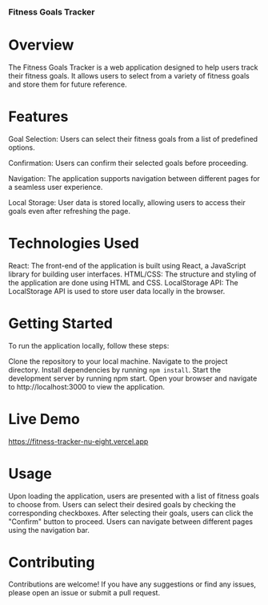 ### Fitness Goals Tracker

# Overview

The Fitness Goals Tracker is a web application designed to help users track their fitness goals. It allows users to select from a variety of fitness goals and store them for future reference.

# Features

Goal Selection: Users can select their fitness goals from a list of predefined options.

Confirmation: Users can confirm their selected goals before proceeding.

Navigation: The application supports navigation between different pages for a seamless user experience.

Local Storage: User data is stored locally, allowing users to access their goals even after refreshing the page.

# Technologies Used

React: The front-end of the application is built using React, a JavaScript library for building user interfaces.
HTML/CSS: The structure and styling of the application are done using HTML and CSS.
LocalStorage API: The LocalStorage API is used to store user data locally in the browser.

# Getting Started

To run the application locally, follow these steps:

Clone the repository to your local machine.
Navigate to the project directory.
Install dependencies by running `npm install`.
Start the development server by running npm start.
Open your browser and navigate to http://localhost:3000 to view the application.

# Live Demo

https://fitness-tracker-nu-eight.vercel.app

# Usage

Upon loading the application, users are presented with a list of fitness goals to choose from.
Users can select their desired goals by checking the corresponding checkboxes.
After selecting their goals, users can click the "Confirm" button to proceed.
Users can navigate between different pages using the navigation bar.

# Contributing

Contributions are welcome! If you have any suggestions or find any issues, please open an issue or submit a pull request.
